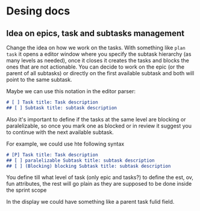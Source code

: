 # Desing docs

## Idea on epics, task and subtasks management

Change the idea on how we work on the tasks. With something like `plan task` it
opens a editor window where you specify the subtask hierarchy (as many levels as
needed), once it closes it creates the tasks and blocks the ones that are not
actionable. You can decide to work on the epic (or the parent of all subtasks)
or directly on the first available subtask and both will point to the same subtask.

Maybe we can use this notation in the editor parser:

```markdown
# [ ] Task title: Task description
## [ ] Subtask title: subtask description
```

Also it's important to define if the tasks at the same level are blocking or
paralelizable, so once you mark one as blocked or in review it suggest you to
continue with the next available subtask.

For example, we could use hte following syntax
```markdown
# [P] Task title: Task description
## [ ] paralelizable Subtask title: subtask description
## [ ] (Blocking) blocking Subtask title: subtask description
```

You define till what level of task (only epic and tasks?) to define the est, ov,
fun attributes, the rest will go plain as they are supposed to be done inside
the sprint scope

In the display we could have something like a parent task fulid field.


